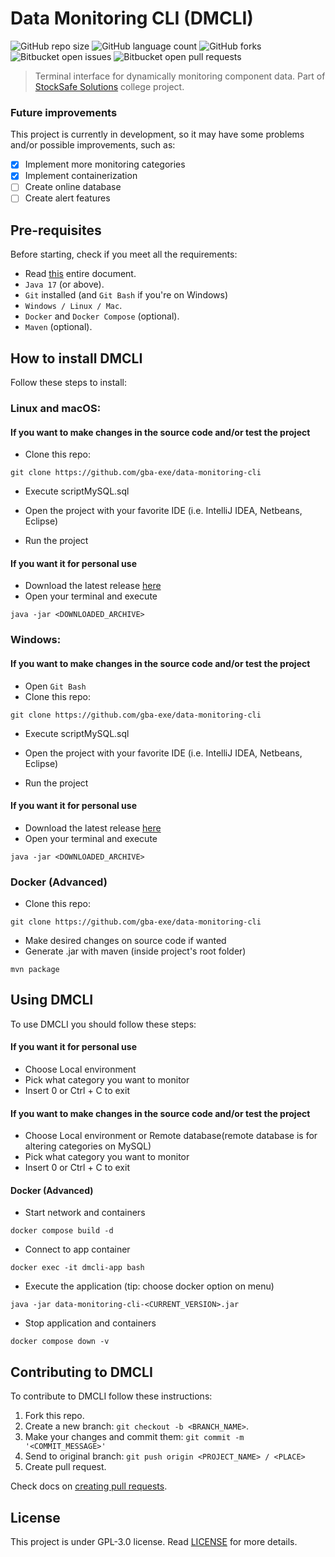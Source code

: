# Data Monitoring CLI (DMCLI)

![GitHub repo size](https://img.shields.io/github/repo-size/gba-exe/data-monitoring-cli?style=for-the-badge)
![GitHub language count](https://img.shields.io/github/languages/count/gba-exe/data-monitoring-cli?style=for-the-badge)
![GitHub forks](https://img.shields.io/github/forks/gba-exe/data-monitoring-cli?style=for-the-badge)
![Bitbucket open issues](https://img.shields.io/bitbucket/issues/gba-exe/data-monitoring-cli?style=for-the-badge)
![Bitbucket open pull requests](https://img.shields.io/bitbucket/pr-raw/gba-exe/data-monitoring-cli?style=for-the-badge)


> Terminal interface for dynamically monitoring component data. Part of [StockSafe Solutions](https://github.com/StockSafe-Solutions) college project.

### Future improvements

This project is currently in development, so it may have some problems and/or possible improvements, such as:

- [x] Implement more monitoring categories
- [x] Implement containerization
- [ ] Create online database
- [ ] Create alert features

## Pre-requisites

Before starting, check if you meet all the requirements:

- Read [this](https://github.com/gba-exe/data-monitoring-cli/blob/main/README.md) entire document.
- `Java 17` (or above).
- `Git` installed (and `Git Bash` if you're on Windows)
- `Windows / Linux / Mac`.
- `Docker` and `Docker Compose` (optional).
- `Maven` (optional).

## How to install DMCLI

Follow these steps to install:

### Linux and macOS:
#### If you want to make changes in the source code and/or test the project
- Clone this repo:

```
git clone https://github.com/gba-exe/data-monitoring-cli
```

- Execute scriptMySQL.sql

- Open the project with your favorite IDE (i.e. IntelliJ IDEA, Netbeans, Eclipse)

- Run the project

#### If you want it for personal use
- Download the latest release [here](https://github.com/gba-exe/data-monitoring-cli/releases)
- Open your terminal and execute
```
java -jar <DOWNLOADED_ARCHIVE>
```

### Windows:
#### If you want to make changes in the source code and/or test the project
- Open `Git Bash`
- Clone this repo:
```
git clone https://github.com/gba-exe/data-monitoring-cli
```

- Execute scriptMySQL.sql

- Open the project with your favorite IDE (i.e. IntelliJ IDEA, Netbeans, Eclipse)

- Run the project

#### If you want it for personal use
- Download the latest release [here](https://github.com/gba-exe/data-monitoring-cli/releases)
- Open your terminal and execute
 ```
java -jar <DOWNLOADED_ARCHIVE>
```

### Docker (Advanced)
- Clone this repo:
```
git clone https://github.com/gba-exe/data-monitoring-cli
```
- Make desired changes on source code if wanted
- Generate .jar with maven
  (inside project's root folder)
```
mvn package
```

## Using DMCLI

To use DMCLI you should follow these steps:

#### If you want it for personal use

- Choose Local environment
- Pick what category you want to monitor
- Insert 0 or Ctrl + C to exit

#### If you want to make changes in the source code and/or test the project

- Choose Local environment or Remote database(remote database is for altering categories on MySQL)
- Pick what category you want to monitor
- Insert 0 or Ctrl + C to exit

#### Docker (Advanced)
- Start network and containers
```
docker compose build -d
```
- Connect to app container
```
docker exec -it dmcli-app bash
```
- Execute the application (tip: choose docker option on menu)
```
java -jar data-monitoring-cli-<CURRENT_VERSION>.jar
```
- Stop application and containers
```
docker compose down -v
```
## Contributing to DMCLI

To contribute to DMCLI follow these instructions:

1. Fork this repo.
2. Create a new branch: `git checkout -b <BRANCH_NAME>`.
3. Make your changes and commit them: `git commit -m '<COMMIT_MESSAGE>'`
4. Send to original branch: `git push origin <PROJECT_NAME> / <PLACE>`
5. Create pull request.

Check docs on [creating pull requests](https://help.github.com/en/github/collaborating-with-issues-and-pull-requests/creating-a-pull-request).

## License

This project is under GPL-3.0 license. Read [LICENSE](LICENSE) for more details.
